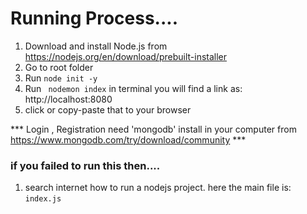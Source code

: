 # Running Process....
1. Download and install Node.js from https://nodejs.org/en/download/prebuilt-installer
2. Go to root folder
3. Run ```node init -y```
4. Run ``` nodemon index```
in terminal you will find a link as: http://localhost:8080
6. click or copy-paste that to your browser
   
*** Login , Registration need 'mongodb' install in your computer from https://www.mongodb.com/try/download/community ***

### if you failed to run this then....
 1. search internet how to run a nodejs project. here the main file is:  ```index.js```
